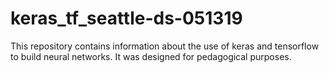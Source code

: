 # keras_tf_seattle-ds-051319

This repository contains information about the use of keras and tensorflow to build neural networks. It was designed for pedagogical purposes.
